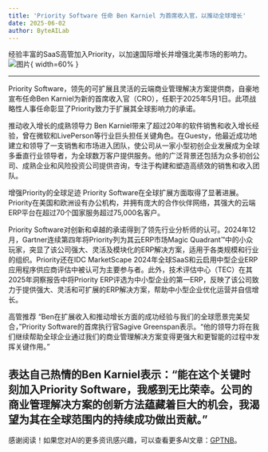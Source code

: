 ```yaml
---
title: 'Priority Software 任命 Ben Karniel 为首席收入官，以推动全球增长'
date: 2025-06-02
author: ByteAILab
---
```


经验丰富的SaaS高管加入Priority，以加速国际增长并增强北美市场的影响力。![图片](https://ai-techpark.com/wp-content/uploads/Priority-Software.jpg){ width=60% }

---

Priority Software，领先的可扩展且灵活的云端商业管理解决方案提供商，自豪地宣布任命Ben Karniel为新的首席收入官（CRO），任职于2025年5月1日。此项战略性人事任命彰显了Priority致力于扩展其全球影响力的承诺。

推动收入增长的成熟领导力
Ben Karniel带来了超过20年的软件销售和收入增长经验，曾在微软和LivePerson等行业巨头担任关键角色。在Guesty，他最近成功地建立和领导了一支销售和市场进入团队，使公司从一家小型初创企业发展成为全球多垂直行业领导者，为全球数万客户提供服务。他的广泛背景还包括为众多初创公司、成熟企业和风险投资公司提供咨询，专注于构建和塑造高绩效的销售和收入团队。

增强Priority的全球足迹
Priority Software在全球扩展方面取得了显著进展。Priority在美国和欧洲设有办公机构，并拥有庞大的合作伙伴网络，其强大的云端ERP平台在超过70个国家服务超过75,000名客户。

Priority Software对创新和卓越的承诺得到了领先行业分析师的认可。2024年12月，Gartner连续第四年将Priority列为其云ERP市场Magic Quadrant™中的小众玩家，突显了该公司强大、灵活及模块化的ERP解决方案，适用于各类规模和行业的组织。Priority还在IDC MarketScape 2024年全球SaaS和云启用中型企业ERP应用程序供应商评估中被认可为主要参与者。此外，技术评估中心（TEC）在其2025年洞察报告中将Priority ERP评选为中小型企业的第一ERP，反映了该公司致力于提供强大、灵活和可扩展的ERP解决方案，帮助中小型企业优化运营并自信增长。

高管推荐
“Ben在扩展收入和推动增长方面的成功经验与我们的全球愿景完美契合，”Priority Software的首席执行官Sagive Greenspan表示。“他的领导力将在我们继续帮助全球企业通过我们的商业管理解决方案变得更强大和更智能的过程中发挥关键作用。”

表达自己热情的Ben Karniel表示：“能在这个关键时刻加入Priority Software，我感到无比荣幸。公司的商业管理解决方案的创新方法蕴藏着巨大的机会，我渴望为其在全球范围内的持续成功做出贡献。”
---
感谢阅读！如果您对AI的更多资讯感兴趣，可以查看更多AI文章：[GPTNB](https://gptnb.com)。